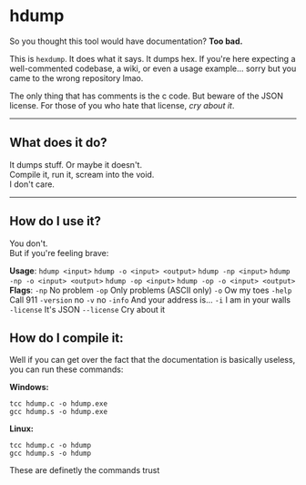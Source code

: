 # hdump

So you thought this tool would have documentation? **Too bad.**

This is `hexdump`. It does what it says. It dumps hex.
If you're here expecting a well-commented codebase, a wiki, or even a usage example...  sorry but you came to the wrong repository lmao.

The only thing that has comments is the c code. But beware of the JSON license.
For those of you who hate that license, *cry about it*.

---

## What does it do?

It dumps stuff. Or maybe it doesn't.  
Compile it, run it, scream into the void.  
I don't care.

---

## How do I use it?

You don't.  
But if you're feeling brave:

**Usage**:
  `hdump <input>`
  `hdump -o <input> <output>`
  `hdump -np <input>`
  `hdump -np -o <input> <output>`
  `hdump -op <input>`
  `hdump -op -o <input> <output>`
**Flags**:
  `-np`        No problem
  `-op`        Only problems (ASCII only)
  `-o`         Ow my toes
  `-help`      Call 911
  `-version`   no
  `-v`         no
  `-info`      And your address is...
  `-i`         I am in your walls
  `-license`   It's JSON
  `--license`  Cry about it

## How do I compile it:

Well if you can get over the fact that the documentation is basically useless, you can run these commands:

**Windows:**
```
tcc hdump.c -o hdump.exe
gcc hdump.s -o hdump.exe
```

**Linux:**
```
tcc hdump.c -o hdump
gcc hdump.s -o hdump
```

These are definetly the commands trust